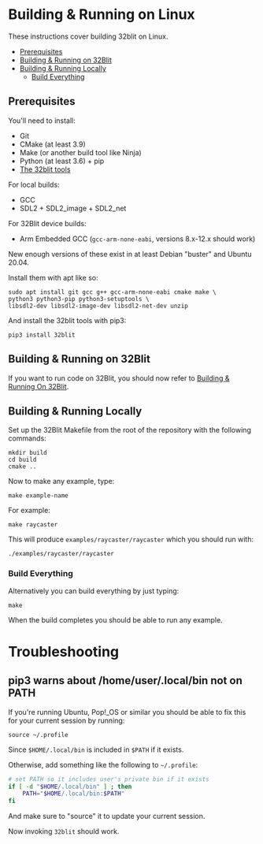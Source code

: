# Building & Running on Linux <!-- omit in toc -->

These instructions cover building 32blit on Linux.

- [Prerequisites](#prerequisites)
- [Building & Running on 32Blit](#building--running-on-32blit)
- [Building & Running Locally](#building--running-locally)
  - [Build Everything](#build-everything)

## Prerequisites

You'll need to install:
 - Git
 - CMake (at least 3.9)
 - Make (or another build tool like Ninja)
 - Python (at least 3.6) + pip
 - [The 32blit tools](https://github.com/32blit/32blit-tools)

For local builds:
 - GCC
 - SDL2 + SDL2_image + SDL2_net

For 32Blit device builds:
 - Arm Embedded GCC (`gcc-arm-none-eabi`, versions 8.x-12.x should work)

New enough versions of these exist in at least Debian "buster" and Ubuntu 20.04.

Install them with apt like so:

```
sudo apt install git gcc g++ gcc-arm-none-eabi cmake make \
python3 python3-pip python3-setuptools \
libsdl2-dev libsdl2-image-dev libsdl2-net-dev unzip
```

And install the 32blit tools with pip3:

```
pip3 install 32blit
```

## Building & Running on 32Blit

If you want to run code on 32Blit, you should now refer to [Building & Running On 32Blit](32blit.md).

## Building & Running Locally

Set up the 32Blit Makefile from the root of the repository with the following commands:

```shell
mkdir build
cd build
cmake ..
```

Now to make any example, type:

```shell
make example-name
```

For example:

```shell
make raycaster
```

This will produce `examples/raycaster/raycaster` which you should run with:

```shell
./examples/raycaster/raycaster
```

### Build Everything

Alternatively you can build everything by just typing:

```shell
make
```

When the build completes you should be able to run any example.

# Troubleshooting

## pip3 warns about /home/user/.local/bin not on PATH

If you're running Ubuntu, Pop!_OS or similar you should be able to fix this for your current session by running:

```
source ~/.profile
```

Since `$HOME/.local/bin` is included in `$PATH` if it exists.

Otherwise, add something like the following to `~/.profile`:

```bash
# set PATH so it includes user's private bin if it exists
if [ -d "$HOME/.local/bin" ] ; then
    PATH="$HOME/.local/bin:$PATH"
fi
```

And make sure to "source" it to update your current session.

Now invoking `32blit` should work.
